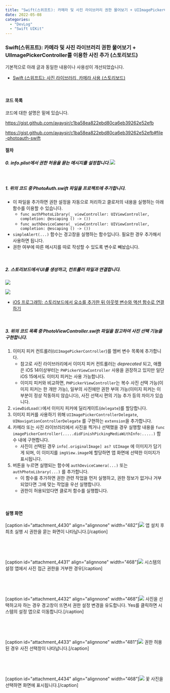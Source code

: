 ```yaml
---
title: "Swift(스위프트): 카메라 및 사진 라이브러리 권한 물어보기 + UIImagePickerController를 이용한 사진 추가 (스토리보드)"
date: 2022-05-08
categories: 
  - "DevLog"
  - "Swift UIKit"
---
```


### **Swift(스위프트): 카메라 및 사진 라이브러리 권한 물어보기 + UIImagePickerController를 이용한 사진 추가 (스토리보드)**

기본적으로 아래 글과 동일한 내용이나 사용성이 개선되었습니다.

- [Swift (스위프트): 사진 라이브러리, 카메라 사용 (스토리보드)](http://yoonbumtae.com/?p=3831)

 

#### **코드 목록**

코드에 대한 설명은 밑에 있습니다.

https://gist.github.com/ayaysir/c1ba58ea822ebd80ca6eb39262e52efb

https://gist.github.com/ayaysir/c1ba58ea822ebd80ca6eb39262e52efb#file-photoauth-swift

#### **절차**

##### **0. info.plist에서 권한 허용을 묻는 메시지를 설정합니다.**![](./assets/img/wp-content/uploads/2021/07/%E1%84%89%E1%85%B3%E1%84%8F%E1%85%B3%E1%84%85%E1%85%B5%E1%86%AB%E1%84%89%E1%85%A3%E1%86%BA-2021-07-16-%E1%84%8B%E1%85%A9%E1%84%92%E1%85%AE-2.40.03.png)

 

##### **1\. 위의 코드 중 PhotoAuth.swift 파일을 프로젝트에 추가합니다.**

- 이 파일을 추가하면 권한 설정을 자동으로 처리하고 클로저의 내용을 실행하는 아래 함수를 이용할 수 있습니다.
    - `func authPhotoLibrary(_ viewController: UIViewController, completion: @escaping () -> ())`
    - `func authDeviceCamera(_ viewController: UIViewController, completion: @escaping () -> ())`
- `simpleAlert(...)` 함수는 경고창을 실행하는 함수입니다. 필요한 경우 추가해서 사용하면 됩니다.
- 권한 여부에 따른 메시지를 따로 작성할 수 있도록 변수로 빼놨습니다.

 

##### **2\. 스토리보드에서 UI를 생성하고, 컨트롤러 파일과 연결합니다.**

![](./assets/img/wp-content/uploads/2022/05/스크린샷-2022-05-08-오후-11.33.38.jpg)

![](./assets/img/wp-content/uploads/2022/05/스크린샷-2022-05-09-오전-12.17.48.jpg)

- [iOS 프로그래밍: 스토리보드에서 요소를 추가한 뒤 아웃렛 변수와 액션 함수로 연결하기](http://yoonbumtae.com/?p=2160)

 

##### **3\. 위의 코드 목록 중 PhotoViewController.swift 파일을 참고하여 사진 선택 기능을 구현합니다.**

1. 이미지 피커 컨트롤러(`UIImagePickerController`)를 멤버 변수 목록에 추가합니다.
    - 참고로 사진 라이브러리에서 이미지 피커 컨트롤러는 _deprecated_ 되고, 애플은 iOS 14이상부터는 `PHPickerViewController` 사용을 권장하고 있지만 일단 iOS 15에서도 이미지 피커는 사용 가능합니다.
    - 이미지 피커와 비교하면, `PHPickerViewController`는 복수 사진 선택 가능(이미지 피커는 한 개만 가능), 일부의 사진에만 권한 부여 가능(이미지 피커는 이 부분이 정상 작동하지 않습니다), 사진 선택시 편의 기능 추가 등의 차이가 있습니다.
2. `viewDidLoad()`에서 이미지 피커에 딜리게이트(`delegate`)를 할당합니다.
3. 이미지 피커를 사용하기 위해 `UIImagePickerControllerDelegate`, `UINavigationControllerDelegate` 를 구현하는 `extension`을 추가합니다.
4. 카메라 또는 사진 라이브러리에서 사진을 찍거나 선택했을 경우 실행할 내용을 `func imagePickerController(.....didFinishPickingMediaWithInfo:.....)` 함수 내에 구현합니다.
    - 사진이 선택된 경우 `info[.originalImage] as? UIImage` 에 이미지가 담기게 되며, 이 이미지를 `imgView.image`에 할당하면 앱 화면에 선택한 이미지가 표시됩니다.
5. 버튼을 누르면 실행되는 함수에 `authDeviceCamera(...)` 또는 `authPhotoLibrary(...)` 를 추가합니다.
    - 이 함수를 추가하면 권한 관련 작업을 먼저 실행하고, 권한 정보가 없거나 거부되었다면 그에 맞는 작업을 우선 실행합니다.
    - 권한이 허용되었다면 클로저 함수를 실행합니다.

 

#### **실행 화면**

\[caption id="attachment\_4430" align="alignnone" width="482"\]![](./assets/img/wp-content/uploads/2022/05/스크린샷-2022-05-08-오후-11.50.06.jpg) 앱 설치 후 최초 실행 시 권한을 묻는 화면이 나타납니다.\[/caption\]

 

 

\[caption id="attachment\_4431" align="alignnone" width="468"\]![](./assets/img/wp-content/uploads/2022/05/스크린샷-2022-05-09-오전-12.06.17.jpg) 시스템의 설정 앱에서 사진 접근 권한을 거부한 경우\[/caption\]

 

 

\[caption id="attachment\_4432" align="alignnone" width="468"\]![](./assets/img/wp-content/uploads/2022/05/스크린샷-2022-05-09-오전-12.06.33.jpg) 사진을 선택하고자 하는 경우 경고창이 뜨면서 권한 설정 변경을 유도합니다. Yes를 클릭하면 시스템의 설정 앱으로 이동합니다.\[/caption\]

 

 

\[caption id="attachment\_4433" align="alignnone" width="481"\]![](./assets/img/wp-content/uploads/2022/05/스크린샷-2022-05-09-오전-12.07.20.jpg) 권한 허용된 경우 사진 선택창이 나타납니다.\[/caption\]

 

 

\[caption id="attachment\_4434" align="alignnone" width="468"\]![](./assets/img/wp-content/uploads/2022/05/스크린샷-2022-05-09-오전-12.07.27.jpg) 꽃 사진을 선택하면 화면에 표시됩니다.\[/caption\]
